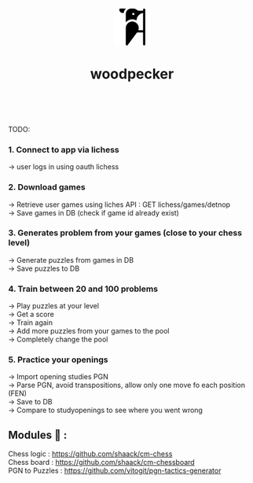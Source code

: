 <p align="center">

</p>

<div align="center">
  <h1>
    <br/>
    <img width="75" heigth="75" src="front/assets/images/woodpecker.png">
    <br />
    <br />
    woodpecker
    <br />
    <br />
    <br />
  </h1>
  <sup>
</div>

TODO:
### 1. Connect to app via lichess

-> user logs in using oauth lichess

### 2. Download games

-> Retrieve user games using liches API : GET lichess/games/detnop\
-> Save games in DB (check if game id already exist)

### 3. Generates problem from your games (close to your chess level)

-> Generate puzzles from games in DB\
-> Save puzzles to DB

### 4. Train between 20 and 100 problems

-> Play puzzles at your level\
-> Get a score\
-> Train again\
-> Add more puzzles from your games to the pool\
-> Completely change the pool

### 5. Practice your openings

-> Import opening studies PGN\
-> Parse PGN, avoid transpositions, allow only one move fo each position (FEN)\
-> Save to DB\
-> Compare to studyopenings to see where you went wrong

## Modules 🙏 :

Chess logic : https://github.com/shaack/cm-chess \
Chess board : https://github.com/shaack/cm-chessboard \
PGN to Puzzles : https://github.com/vitogit/pgn-tactics-generator

